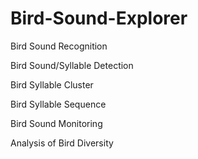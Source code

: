 # Bird-Sound-Explorer

Bird Sound Recognition


Bird Sound/Syllable Detection


Bird Syllable Cluster


Bird Syllable Sequence


Bird Sound Monitoring


Analysis of Bird Diversity

